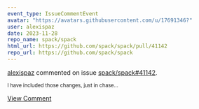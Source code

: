 ```yaml
---
event_type: IssueCommentEvent
avatar: "https://avatars.githubusercontent.com/u/17691346?"
user: alexispaz
date: 2023-11-28
repo_name: spack/spack
html_url: https://github.com/spack/spack/pull/41142
repo_url: https://github.com/spack/spack
---
```


<a href='https://github.com/alexispaz' target='_blank'>alexispaz</a> commented on issue <a href='https://github.com/spack/spack/pull/41142' target='_blank'>spack/spack#41142</a>.

<small>I have included those changes, just in chase...</small>

<a href='https://github.com/spack/spack/pull/41142' target='_blank'>View Comment</a>